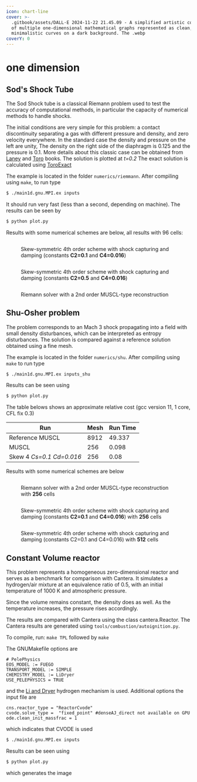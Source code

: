 ```yaml
---
icon: chart-line
cover: >-
  .gitbook/assets/DALL·E 2024-11-22 21.45.09 - A simplified artistic composition
  of multiple one-dimensional mathematical graphs represented as clean,
  minimalistic curves on a dark background. The .webp
coverY: 0
---
```


# one dimension

## Sod's Shock Tube

The Sod Shock tube is a classical Riemann problem used to test the accuracy of computational methods, in particular the capacity of numerical methods to handle shocks.

The initial conditions are very simple for this problem: a contact discontinuity separating a gas with different pressure and density, and zero velocity everywhere. In the standard case the density and pressure on the left are unity, The density on the right side of the diaphragm is 0.125 and the pressure is 0.1. More details about this classic case can be obtained from [Laney](https://www.cambridge.org/core/books/computational-gasdynamics/B216E16E4B62AC2C4E1AFD6811AFE0EA) and [Toro](https://link.springer.com/book/10.1007/b79761) books. The solution is plotted at _t=0.2_ The exact solution is calculated using [ToroExact](https://github.com/tahandy/ToroExact)

The example is located in the folder `numerics/riemmann`. After compiling using `make`, to run type

```bash
$ ./main1d.gnu.MPI.ex inputs
```

It should run very fast (less than a second, depending on machine). The results can be seen by

```bash
$ python plot.py
```

Results with some numerical schemes are below, all results with 96 cells:

<figure><img src=".gitbook/assets/num_rie_skew_damp.png" alt=""><figcaption><p>Skew-symmetric 4th order scheme with shock capturing and damping (constants <strong>C2=0.1</strong> and <strong>C4=0.016</strong>) </p></figcaption></figure>

<figure><img src=".gitbook/assets/num_rie_skew_damp2.png" alt=""><figcaption><p>Skew-symmetric 4th order scheme with shock capturing and damping (constants <strong>C2=0.5</strong> and <strong>C4=0.016</strong>) </p></figcaption></figure>

<figure><img src=".gitbook/assets/num_rie_muscl.png" alt=""><figcaption><p>Riemann solver with a 2nd order MUSCL-type reconstruction</p></figcaption></figure>

## Shu-Osher problem

The problem corresponds to an Mach 3 shock propagating into a field with small density disturbances, which can be interpreted as entropy disturbances. The solution is compared against a reference solution obtained using a fine mesh.

The example is located in the folder `numerics/shu`. After compiling using `make` to run type

```bash
$ ./main1d.gnu.MPI.ex inputs_shu
```

Results can be seen using

```bash
$ python plot.py
```

The table belows shows an approximate relative cost (gcc version 11, 1 core, CFL fix 0.3)

| Run                      | Mesh | Run Time |
| ------------------------ | ---- | -------- |
| Reference MUSCL          | 8912 | 49.337   |
| MUSCL                    | 256  | 0.098    |
| Skew 4 _Cs=0.1 Cd=0.016_ | 256  | 0.08     |

Results with some numerical schemes are below

<figure><img src=".gitbook/assets/num_shu_muscl.png" alt=""><figcaption><p>Riemann solver with a 2nd order MUSCL-type reconstruction with <strong>256</strong> cells</p></figcaption></figure>

<figure><img src=".gitbook/assets/num_shu_skew.png" alt=""><figcaption><p>Skew-symmetric 4th order scheme with shock capturing and damping (constants <strong>C2=0.1</strong> and <strong>C4=0.016</strong>) with <strong>256</strong> cells</p></figcaption></figure>

<figure><img src=".gitbook/assets/num_shu_skew2.png" alt=""><figcaption><p>Skew-symmetric 4th order scheme with shock capturing and damping (constants C2=0.1 and C4=0.016) with <strong>512</strong> cells</p></figcaption></figure>

## Constant Volume reactor

This problem represents a homogeneous zero-dimensional reactor and serves as a benchmark for comparison with Cantera. It simulates a hydrogen/air mixture at an equivalence ratio of 0.5, with an initial temperature of 1000 K and atmospheric pressure.

Since the volume remains constant, the density does as well. As the temperature increases, the pressure rises accordingly.

The results are compared with Cantera using the class cantera.Reactor. The Cantera results are generated using `tools/combustion/autoignition.py`.

To compile, run:
`make TPL`
followed by
`make`


The GNUMakefile options are

```
# PelePhysics
EOS_MODEL := FUEGO
TRANSPORT_MODEL := SIMPLE
CHEMISTRY_MODEL := LiDryer
USE_PELEPHYSICS = TRUE
```
and the [Li and Dryer](https://doi.org/10.1002/kin.20026) hydrogen mechanism is used. Additional options  the input file are

```
cns.reactor_type = "ReactorCvode"
cvode.solve_type =  "fixed_point" #denseAJ_direct not available on GPU
ode.clean_init_massfrac = 1
```

which indicates that CVODE is used

```bash
$ ./main1d.gnu.MPI.ex inputs
```

Results can be seen using 

```bash
$ python plot.py
```

which generates the image

 
